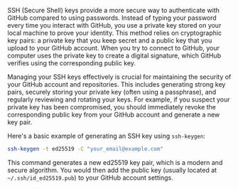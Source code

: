 SSH (Secure Shell) keys provide a more secure way to authenticate with GitHub compared to using passwords. Instead of typing your password every time you interact with GitHub, you use a private key stored on your local machine to prove your identity. This method relies on cryptographic key pairs: a private key that you keep secret and a public key that you upload to your GitHub account. When you try to connect to GitHub, your computer uses the private key to create a digital signature, which GitHub verifies using the corresponding public key.

Managing your SSH keys effectively is crucial for maintaining the security of your GitHub account and repositories. This includes generating strong key pairs, securely storing your private key (often using a passphrase), and regularly reviewing and rotating your keys. For example, if you suspect your private key has been compromised, you should immediately revoke the corresponding public key from your GitHub account and generate a new key pair.

Here's a basic example of generating an SSH key using `ssh-keygen`:

```bash
ssh-keygen -t ed25519 -C "your_email@example.com"
```

This command generates a new ed25519 key pair, which is a modern and secure algorithm. You would then add the public key (usually located at `~/.ssh/id_ed25519.pub`) to your GitHub account settings.